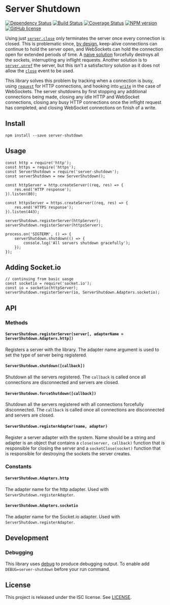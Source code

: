 # Server Shutdown

[![Dependency Status](https://david-dm.org/MitMaro/node-server-shutdown.svg)](https://david-dm.org/MitMaro/node-server-shutdown)
[![Build Status](https://travis-ci.org/MitMaro/node-server-shutdown.svg?branch=master)](https://travis-ci.org/MitMaro/node-server-shutdown)
[![Coverage Status](https://coveralls.io/repos/github/MitMaro/node-server-shutdown/badge.svg?branch=master)](https://coveralls.io/github/MitMaro/node-server-shutdown?branch=master)
[![NPM version](https://img.shields.io/npm/v/server-shutdown.svg)](https://www.npmjs.com/package/server-shutdown)
[![GitHub license](https://img.shields.io/badge/license-ISC-blue.svg)](https://raw.githubusercontent.com/MitMaro/node-server-shutdown/master/LICENSE.md)

Using just [`server.close`][1] only terminates the server once every connection is closed. This is problematic since,
[by design][2], keep-alive connections can continue to hold the server open, and WebSockets can hold the connection open
for extended periods of time. A [naive solution][3] forcefully destroys all the sockets, interrupting any inflight requests.
Another solution is to [`server.unref`][4] the server, but this isn't a satisfactory solution as it does not allow the
[`close`][5] event to be used.

This library solves this problem by tracking when a connection is busy, using [`request`][6] for HTTP connections, and hooking
into [`write`][7] in the case of WebSockets. The server shutdowns by first stopping any additional connections being made,
closing any idle HTTP and WebSocket connections, closing any busy HTTP connections once the inflight request has completed, and
closing WebSocket connections on finish of a write. 

## Install

    npm install --save server-shutdown

## Usage

```ecmascript 6
const http = require('http');
const https = require('https');
const ServerShutdown = require('server-shutdown');
const serverShutdown = new ServerShutdown();

const httpServer = http.createServer((req, res) => {
    res.end('HTTP response');
}).listen(80);

const httpsServer = https.createServer((req, res) => {
    res.end('HTTPS response');
}).listen(443);

serverShutdown.registerServer(httpServer);
serverShutdown.registerServer(httpsServer);

process.on('SIGTERM', () => {
    serverShutdown.shutdown(() => {
        console.log('All servers shutdown gracefully');
    });
});
```
## Adding Socket.io

```ecmascript 6
// continuing from basic uasge
const socketio = require('socket.io');
const io = socketio(httpServer);
serverShutdown.registerServer(io, ServerShutdown.Adapters.socketio);
```

## API

### Methods

#### `ServerShutdown.registerServer(server[, adapterName = ServerShutdown.Adapters.http])`

Registers a server with the library. The adapter name argument is used to set the type of server being registered.

#### `ServerShutdown.shutdown([callback])`

Shutdown all the servers registered. The `callback` is called once all connections are disconnected and servers
are closed.

#### `ServerShutdown.forceShutdown([callback])`

Shutdown all the servers registered with all connections forcefully disconnected. The `callback` is called once
all connections are disconnected and servers are closed.

#### `ServerShutdown.registerAdapter(name, adapter)`

Register a server adapter with the system. Name should be a string and adapter is an object that contains a
`close(server, callback)` function that is responsible for closing the server and a `socketClose(socket)`
function that is responsible for destroying the sockets the server creates.

### Constants

#### `ServerShutdown.Adapters.http`

The adapter name for the http adapter. Used with `ServerShutdown.registerAdapter`.

#### `ServerShutdown.Adapters.socketio`

The adapter name for the Socket.io adapter. Used with `ServerShutdown.registerAdapter`.

## Development

### Debugging

This library uses [debug][8] to produce debugging output. To enable add `DEBUG=server-shutdown` before
your run command.

## License

This project is released under the ISC license. See [LICENSE](LICENSE.md).


[1]: https://nodejs.org/api/http.html#http_server_close_callback
[2]: https://github.com/nodejs/node/issues/2642
[3]: https://github.com/isaacs/server-destroy
[4]: https://nodejs.org/api/net.html#net_server_unref
[5]: https://nodejs.org/api/http.html#http_event_close
[6]: https://nodejs.org/api/http.html#http_event_request
[7]: https://nodejs.org/api/http.html#http_response_write_chunk_encoding_callback
[8]: https://github.com/visionmedia/debug

